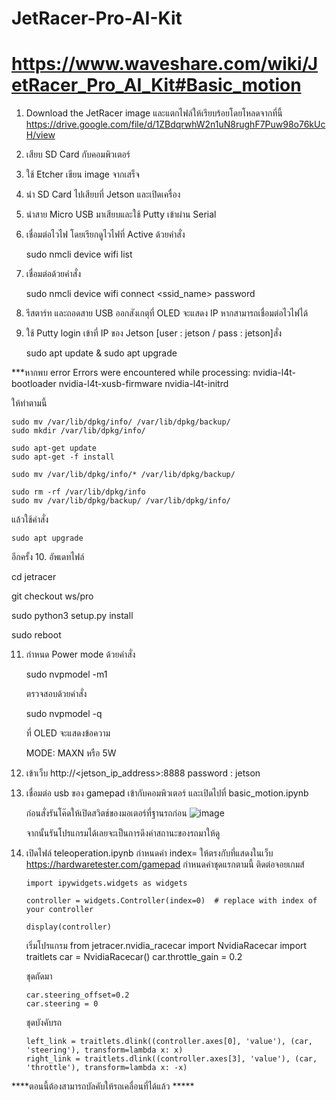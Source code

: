 ﻿# JetRacer-Pro-AI-Kit
# https://www.waveshare.com/wiki/JetRacer_Pro_AI_Kit#Basic_motion

1. Download the JetRacer image และแตกไฟล์ให้เรียบร้อยโดยโหลดจากที่นี้ https://drive.google.com/file/d/1ZBdqrwhW2n1uN8rughF7Puw98o76kUcH/view
2. เสียบ SD Card กับคอมพิวเตอร์
3. ใช้ Etcher เขียน image  จากเสร็จ
4. นำ SD Card ไปเสียบที่ Jetson และเปิดเครื่อง
5. นำสาย Micro USB มาเสียบและใช้ Putty เข้าผ่าน Serial 
6. เชื่อมต่อไวไฟ โดยเรียกดูไวไฟที่ Active ด้วยคำสั่ง 
    
    sudo nmcli device wifi list

7. เชื่อมต่อด้วยคำสั่ง

    sudo nmcli device wifi connect <ssid_name> password <password>

8. รีสตาร์ท และถอดสาย USB ออกสังเกตุที่ OLED จะแสดง IP หากสามารถเชื่อมต่อไวไฟได้ 
9. ใช้ Putty login เข้าที่ IP ของ Jetson [user : jetson / pass : jetson]สั่ง 
        
    sudo apt update & sudo apt upgrade 

***หากพบ error Errors were encountered while processing:
 nvidia-l4t-bootloader
 nvidia-l4t-xusb-firmware
 nvidia-l4t-initrd
 
 ให้ทำตามนี้ 

    sudo mv /var/lib/dpkg/info/ /var/lib/dpkg/backup/
    sudo mkdir /var/lib/dpkg/info/

    sudo apt-get update
    sudo apt-get -f install

    sudo mv /var/lib/dpkg/info/* /var/lib/dpkg/backup/

    sudo rm -rf /var/lib/dpkg/info
    sudo mv /var/lib/dpkg/backup/ /var/lib/dpkg/info/

แล้วใช้คำสั่ง  
    
    sudo apt upgrade  
    
อีกครั้ง 
10. อัพเดทไฟล์

cd jetracer

git checkout ws/pro

sudo python3 setup.py install

sudo reboot

11. กำหนด Power mode ด้วยคำสั่ง 

    sudo nvpmodel -m1  
    
    ตรวจสอบด้วยคำสั่ง 
    
    sudo nvpmodel -q 
    
    ที่ OLED จะแสดงข้อความ 
    
    MODE: MAXN หรือ 5W

12. เข้าเว็บ http://<jetson_ip_address>:8888 password : jetson 
13. เชื่อมต่อ usb ของ gamepad เข้ากับคอมพิวเตอร์ และเปิดไปที่ basic_motion.ipynb

    ก่อนสั่งรันโค๊ดให้เปิดสวิตช์ของมอเตอร์ที่ฐานรถก่อน
        ![image](https://github.com/user-attachments/assets/161d147d-19b2-428f-a5a5-7ee656660b83)


    จากนั้นรันโปรแกรมได้เลยจะเป็นการดึงค่าสถานะของรถมาให้ดู 

16. เปิดไฟล์ teleoperation.ipynb กำหนดค่า index= ให้ตรงกับที่แสดงในเว็บ https://hardwaretester.com/gamepad 
    กำหนดค่าชุดแรกตามนี้
    ติดต่อจอยเกมส์
    
        import ipywidgets.widgets as widgets
    
        controller = widgets.Controller(index=0)  # replace with index of your controller
    
        display(controller)
    

    เริ่มโปรแกรม
        from jetracer.nvidia_racecar import NvidiaRacecar
        import traitlets
        car = NvidiaRacecar()
        car.throttle_gain = 0.2

    ชุดถัดมา

        car.steering_offset=0.2
        car.steering = 0
    
    ชุดบังคับรถ
    
        left_link = traitlets.dlink((controller.axes[0], 'value'), (car, 'steering'), transform=lambda x: x)
        right_link = traitlets.dlink((controller.axes[3], 'value'), (car, 'throttle'), transform=lambda x: -x)  

****ตอนนี้ต้องสามารถบัลคับให้รถเคลื่อนที่ได้แล้ว *****
